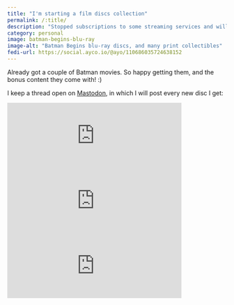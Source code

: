 ```yaml
---
title: "I'm starting a film discs collection"
permalink: /:title/
description: "Stopped subscriptions to some streaming services and will buy discs of films I really like :)"
category: personal
image: batman-begins-blu-ray
image-alt: "Batman Begins blu-ray discs, and many print collectibles"
fedi-url: https://social.ayco.io/@ayo/110686035724638152
---
```


Already got a couple of Batman movies. So happy getting them, and the bonus content they come with! :)

I keep a thread open on [Mastodon](https://social.ayco.io/@ayo/110639728990416918), in which I will post every new disc I get:

<iframe src="https://social.ayco.io/@ayo/110639728990416918/embed" class="mastodon-embed" style="max-width: 100%; border: 0" width="400" allowfullscreen="allowfullscreen"></iframe>

<iframe src="https://social.ayco.io/@ayo/110640803922027425/embed" class="mastodon-embed" style="max-width: 100%; border: 0" width="400" allowfullscreen="allowfullscreen"></iframe>

<iframe src="https://social.ayco.io/@ayo/110685362953465106/embed" class="mastodon-embed" style="max-width: 100%; border: 0" width="400" allowfullscreen="allowfullscreen"></iframe>

<!-- JS Naked Day 2024 
    <script src="https://social.ayco.io/embed.js" async="async"></script>
-->
